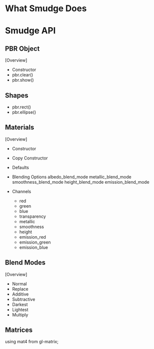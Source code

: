 # What Smudge Does

# Smudge API

## PBR Object
[Overview]
- Constructor
- pbr.clear()
- pbr.show()


## Shapes
- pbr.rect()
- pbr.ellipse()


## Materials
[Overview]
- Constructor
- Copy Constructor
- Defaults

- Blending Options
    albedo_blend_mode
    metallic_blend_mode
    smoothness_blend_mode
    height_blend_mode
    emission_blend_mode

- Channels
    - red
    - green
    - blue
    - transparency
    - metallic
    - smoothness
    - height
    - emission_red
    - emission_green
    - emission_blue




## Blend Modes
[Overview]
- Normal
- Replace
- Additive
- Subtractive
- Darkest
- Lightest
- Multiply



## Matrices
using mat4 from gl-matrix;
